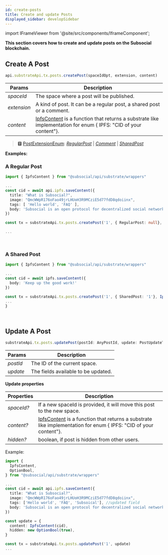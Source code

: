 ```yaml
---
id: create-posts
title: Create and update Posts
displayed_sidebar: developSidebar
---
```


<head>
  <title>Create and Update Posts on the Subsocial Blockchain | JS SDK Guide</title>
</head>

import IFrameViewer from '@site/src/components/IframeComponent';

**This section covers how to create and update posts on the Subsocial blockchain.**

## Create A Post

```typescript
api.substrateApi.tx.posts.createPost(spaceIdOpt, extension, content)
```

| Params    | Description |
| ----------- | ----------- |
| _spaceId_ | The space where a post will be published. |
| _extension_ | A kind of post. It can be a regular post, a shared post or a comment. |
| _content_ | [IpfsContent](https://docs.subsocial.network/js-docs/js-sdk/interfaces/interfaces.reaction.html) is a function that returns a substrate like implementation for enum { IPFS: "CID of your content"}. |

> 🆃 [PostExtensionEnum](https://docs.subsocial.network/js-docs/js-sdk/modules.html#postextensionenum): [_RegularPost_](https://docs.subsocial.network/js-docs/js-sdk/classes/regularpost.html) | [_Comment_](https://docs.subsocial.network/js-docs/js-sdk/interfaces/interfaces.comment.html) | [_SharedPost_](https://docs.subsocial.network/js-docs/js-sdk/classes/sharedpost.html)

**Examples:**

### A Regular Post

```typescript
import { IpfsContent } from "@subsocial/api/substrate/wrappers"

...
const cid = await api.ipfs.saveContent({
  title: "What is Subsocial?",
  image: "QmcWWpR176oFao49jrLHUoH3R9MCziE5d77fdD8qdoiinx",
  tags: [ 'Hello world', 'FAQ' ],
  body: 'Subsocial is an open protocol for decentralized social networks and marketplaces. It`s built with Substrate and IPFS.'
})

const tx = substrateApi.tx.posts.createPost('1', { RegularPost: null}, IpfsContent(cid))

...
```

 <IFrameViewer
      src="https://play.subsocial.network/writing-data/post/regular?iframe=true"
  />
<br/>

### A Shared Post

```typescript
import { IpfsContent } from "@subsocial/api/substrate/wrappers"

...
const cid = await ipfs.saveContent({
  body: 'Keep up the good work!'
})

const tx = substrateApi.tx.posts.createPost('1', { SharedPost: '1'}, IpfsContent(cid))
...
}
```

 <IFrameViewer
      src="https://play.subsocial.network/writing-data/post/shared?iframe=true"
  />
<br/>

## Update A Post

```typescript
substrateApi.tx.posts.updatePost(postId: AnyPostId, update: PostUpdateType)
```

| Params    | Description |
| ----------- | ----------- |
| _postId_ | The ID of the current space. |
| _update_ | The fields available to be updated. |

**Update properties**

| Properties    | Description |
| ----------- | ----------- |
| _spaceId?_ | If a new spaceId is provided, it will move this post to the new space. |
| _content?_ | [IpfsContent](https://docs.subsocial.network/js-docs/js-sdk/interfaces/interfaces.reaction.html) is a function that returns a substrate like implementation for enum { IPFS: "CID of your content"}. |
| _hidden?_ | boolean, if post is hidden from other users. |



Example:

```typescript
import {
  IpfsContent, 
  OptionBool,
} from "@subsocial/api/substrate/wrappers"

...
const cid = await api.ipfs.saveContent({
  title: "What is Subsocial?",
  image: "QmcWWpR176oFao49jrLHUoH3R9MCziE5d77fdD8qdoiinx",
  tags: ['Hello world', 'FAQ', 'Subsoical'], //updated field
  body: 'Subsocial is an open protocol for decentralized social networks and marketplaces. It`s built with Substrate and IPFS.'
})

const update = {
  content: IpfsContent(cid),
  hidden: new OptionBool(true),
}

const tx = substrateApi.tx.posts.updatePost('1', update)
...
```
 <IFrameViewer
      src="https://play.subsocial.network/writing-data/post/update?iframe=true"
  />
<br/>
